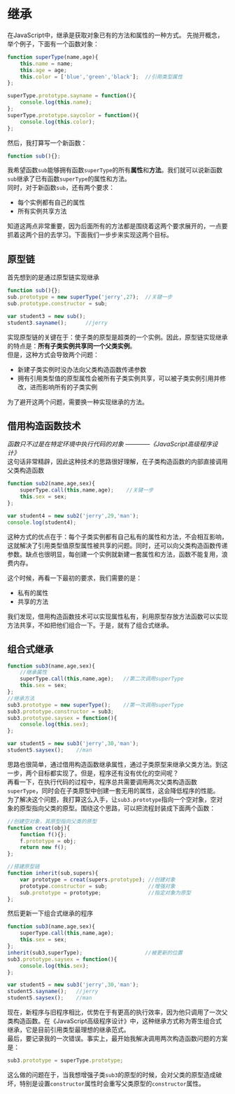 # 继承

在JavaScript中，继承是获取对象已有的方法和属性的一种方式。 
先抛开概念，举个例子，下面有一个函数对象：
```javascript
function superType(name,age){
    this.name = name;
    this.age = age;
    this.color = ['blue','green','black'];  //引用类型属性
};

superType.prototype.sayname = function(){
    console.log(this.name);
};
superType.prototype.saycolor = function(){
    console.log(this.color);
};

```
然后，我打算写一个新函数：
```javascript
function sub(){};
```
我希望函数`sub`能够拥有函数`superType`的所有**属性**和**方法**。我们就可以说新函数`sub`继承了已有函数`superType`的属性和方法。  
同时，对于新函数`sub`，还有两个要求：
+ 每个实例都有自己的属性
+ 所有实例共享方法

知道这两点非常重要，因为后面所有的方法都是围绕着这两个要求展开的，一点要抓着这两个目的去学习。下面我们一步步来实现这两个目标。

## 原型链
首先想到的是通过原型链实现继承
```javascript
function sub(){};
sub.prototype = new superType('jerry',27);  //关键一步
sub.prototype.constructor = sub;

var student3 = new sub();
student3.sayname();      //jerry
```
实现原型链的关键在于：使子类的原型是超类的一个实例。因此，原型链实现继承的特点是：**所有子类实例共享同一个父类实例**。  
但是，这种方式会导致两个问题：
+ 新建子类实例时没办法向父类构造函数传递参数
+ 拥有引用类型值的原型属性会被所有子类实例共享，可以被子类实例引用并修改，进而影响所有的子类实例

为了避开这两个问题，需要换一种实现继承的方法。
## 借用构造函数技术
*函数只不过是在特定环境中执行代码的对象  ————《JavaScript高级程序设计》*  
这句话非常精辟，因此这种技术的思路很好理解，在子类构造函数的内部直接调用父类构造函数
```javascript
function sub2(name,age,sex){
    superType.call(this,name,age);    //关键一步
    this.sex = sex; 
};

var student4 = new sub2('jerry',29,'man');
console.log(student4);
```
这种方式的优点在于：每个子类实例都有自己私有的属性和方法，不会相互影响，这就解决了引用类型值原型属性被共享的问题。同时，还可以向父类构造函数传递参数。缺点也很明显，每创建一个实例就新建一套属性和方法，函数不能复用，浪费内存。

这个时候，再看一下最初的要求，我们需要的是：
+ 私有的属性
+ 共享的方法

我们发现，借用构造函数技术可以实现属性私有，利用原型存放方法函数可以实现方法共享，不如把他们组合一下。于是，就有了组合式继承。
## 组合式继承
```javascript
function sub3(name,age,sex){
    //继承属性
    superType.call(this,name,age);   //第二次调用superType
    this.sex = sex;
};
//继承方法
sub3.prototype = new superType();    //第一次调用superType
sub3.prototype.constructor = sub3;
sub3.prototype.saysex = function(){
    console.log(this.sex);
};

var student5 = new sub3('jerry',30,'man');
student5.saysex();    //man
```
思路也很简单，通过借用构造函数继承属性，通过子类原型来继承父类方法。到这一步，两个目标都实现了。但是，程序还有没有优化的空间呢？  
再看一下，在执行代码的过程中，程序总共需要调用两次父类构造函数`superType`，同时会在子类原型中创建一套无用的属性，这会降低程序的性能。  
为了解决这个问题，我打算这么入手，让`sub3.prototype`指向一个空对象，空对象的原型指向父类的原型。围绕这个思路，可以把流程封装成下面两个函数：
```javascript
//创建空对象，其原型指向父类的原型
function creat(obj){
    function f(){};
    f.prototype = obj;
    return new f();
};

//搭建原型链
function inherit(sub,supers){
    var prototype = creat(supers.prototype); //创建对象
    prototype.constructor = sub;             //增强对象
    sub.prototype = prototype;               //指定对象为原型
};
```
然后更新一下组合式继承的程序
```javascript
function sub3(name,age,sex){
    superType.call(this,name,age);
    this.sex = sex;
};
inherit(sub3,superType);                    //被更新的位置
sub3.prototype.saysex = function(){
    console.log(this.sex);
};

var student5 = new sub3('jerry',30,'man');
student5.sayname();   //jerry
student5.saysex();    //man
```
现在，新程序与旧程序相比，优势在于有更高的执行效率，因为他只调用了一次父类构造函数。在《JavaScript高级程序设计》中，这种继承方式称为寄生组合式继承，它是目前引用类型最理想的继承范式。  
最后，要记录我的一次错误。事实上，最开始我解决调用两次构造函数问题的方案是：
```javascript
sub3.prototype = superType.prototype;
```
这么做的问题在于，当我想增强子类`sub3`的原型的时候，会对父类的原型造成破坏，特别是设置`constructor`属性时会重写父类原型的`constructor`属性。




